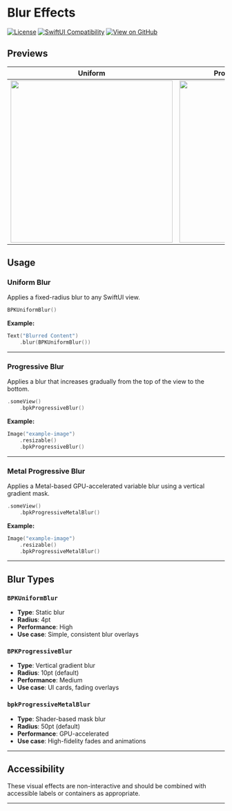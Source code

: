 # Blur Effects

[![License](https://img.shields.io/cocoapods/l/Backpack-SwiftUI.svg?style=flat)](https://www.apache.org/licenses/LICENSE-2.0)
[![SwiftUI Compatibility](https://img.shields.io/badge/SwiftUI-Compatible-blue)](https://backpack.github.io/ios/versions/latest/swiftui/Structs/BlurEffects.html)
[![View on GitHub](https://img.shields.io/badge/Source%20code-GitHub-lightgrey)](https://github.com/Skyscanner/backpack-ios/tree/main/Backpack-SwiftUI/Blur)

## Previews

| Uniform | Progressive Blur Pre iOS 17 | Progressive Blur iOS 17+ |
| ------------ | ---------------- | ---------- |
| <img src="https://raw.githubusercontent.com/Skyscanner/backpack-ios/main/screenshots/iPhone-swiftui_blur-uniform___default_lm.png" alt="" width="375" /> | <img src="https://raw.githubusercontent.com/Skyscanner/backpack-ios/main/screenshots/iPhone-swiftui_blur-progessive-17-lower___default_lm.png" alt="" width="375" /> | <img src="https://raw.githubusercontent.com/Skyscanner/backpack-ios/main/screenshots/iPhone-swiftui_blur-progessive___default_lm.png" alt="" width="375" /> |

## Usage

### Uniform Blur

Applies a fixed-radius blur to any SwiftUI view.

```swift
BPKUniformBlur()
```

**Example:**

```swift
Text("Blurred Content")
    .blur(BPKUniformBlur())
```

---

### Progressive Blur

Applies a blur that increases gradually from the top of the view to the bottom.

```swift
.someView()
    .bpkProgressiveBlur()
```

**Example:**

```swift
Image("example-image")
    .resizable()
    .bpkProgressiveBlur()
```

---

### Metal Progressive Blur

Applies a Metal-based GPU-accelerated variable blur using a vertical gradient mask.

```swift
.someView()
    .bpkProgressiveMetalBlur()
```

**Example:**

```swift
Image("example-image")
    .resizable()
    .bpkProgressiveMetalBlur()
```

---

## Blur Types

### `BPKUniformBlur`

- **Type**: Static blur
- **Radius**: 4pt
- **Performance**: High
- **Use case**: Simple, consistent blur overlays

### `BPKProgressiveBlur`

- **Type**: Vertical gradient blur
- **Radius**: 10pt (default)
- **Performance**: Medium
- **Use case**: UI cards, fading overlays

### `bpkProgressiveMetalBlur`

- **Type**: Shader-based mask blur
- **Radius**: 50pt (default)
- **Performance**: GPU-accelerated
- **Use case**: High-fidelity fades and animations

---

## Accessibility

These visual effects are non-interactive and should be combined with accessible labels or containers as appropriate.

---

